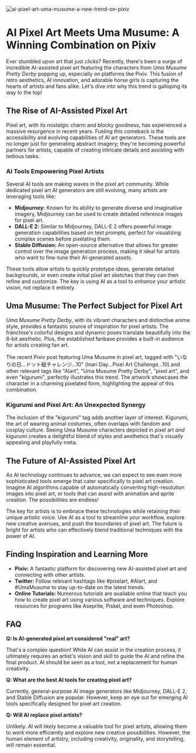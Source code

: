 ![ai-pixel-art-uma-musume-a-new-trend-on-pixiv](https://images.pexels.com/photos/18069362/pexels-photo-18069362.png?auto=compress&cs=tinysrgb&fit=crop&h=627&w=1200)

# AI Pixel Art Meets Uma Musume: A Winning Combination on Pixiv

Ever stumbled upon art that just *clicks*? Recently, there's been a surge of incredible AI-assisted pixel art featuring the characters from *Uma Musume Pretty Derby* popping up, especially on platforms like Pixiv. This fusion of retro aesthetics, AI innovation, and adorable horse girls is capturing the hearts of artists and fans alike. Let's dive into why this trend is galloping its way to the top!

## The Rise of AI-Assisted Pixel Art

Pixel art, with its nostalgic charm and blocky goodness, has experienced a massive resurgence in recent years. Fueling this comeback is the accessibility and evolving capabilities of AI art generators. These tools are no longer just for generating abstract imagery; they're becoming powerful partners for artists, capable of creating intricate details and assisting with tedious tasks.

### AI Tools Empowering Pixel Artists

Several AI tools are making waves in the pixel art community. While dedicated pixel art AI generators are still evolving, many artists are leveraging tools like:

*   **Midjourney:** Known for its ability to generate diverse and imaginative imagery, Midjourney can be used to create detailed reference images for pixel art.
*   **DALL-E 2:** Similar to Midjourney, DALL-E 2 offers powerful image generation capabilities based on text prompts, perfect for visualizing complex scenes before pixelating them.
*   **Stable Diffusion:** An open-source alternative that allows for greater control over the image generation process, making it ideal for artists who want to fine-tune their AI-generated assets.

These tools allow artists to quickly prototype ideas, generate detailed backgrounds, or even create initial pixel art sketches that they can then refine and customize. The key is using AI as a tool to *enhance* your artistic vision, not replace it entirely.

## Uma Musume: The Perfect Subject for Pixel Art

*Uma Musume Pretty Derby*, with its vibrant characters and distinctive anime style, provides a fantastic source of inspiration for pixel artists. The franchise's colorful designs and dynamic poses translate beautifully into the 8-bit aesthetic. Plus, the established fanbase provides a built-in audience for artists creating fan art.

The recent Pixiv post featuring Uma Musume in pixel art, tagged with "いなりの日…ドット絵チャレンジ…10" (Inari Day...Pixel Art Challenge...10) and other relevant tags like "AIart", "Uma Musume Pretty Derby", "pixel art", and even "kigurumi", perfectly illustrates this trend. The artwork showcases the character in a charming pixelated form, highlighting the appeal of this combination.

### Kigurumi and Pixel Art: An Unexpected Synergy

The inclusion of the "kigurumi" tag adds another layer of interest. Kigurumi, the art of wearing animal costumes, often overlaps with fandom and cosplay culture. Seeing Uma Musume characters depicted in pixel art *and* kigurumi creates a delightful blend of styles and aesthetics that's visually appealing and playfully meta.

## The Future of AI-Assisted Pixel Art

As AI technology continues to advance, we can expect to see even more sophisticated tools emerge that cater specifically to pixel art creation. Imagine AI algorithms capable of automatically converting high-resolution images into pixel art, or tools that can assist with animation and sprite creation. The possibilities are endless!

The key for artists is to embrace these technologies while retaining their unique artistic voice. Use AI as a tool to streamline your workflow, explore new creative avenues, and push the boundaries of pixel art. The future is bright for artists who can effectively blend traditional techniques with the power of AI.

## Finding Inspiration and Learning More

*   **Pixiv:** A fantastic platform for discovering new AI-assisted pixel art and connecting with other artists.
*   **Twitter:** Follow relevant hashtags like #pixelart, #AIart, and #UmaMusume to stay up-to-date on the latest trends.
*   **Online Tutorials:** Numerous tutorials are available online that teach you how to create pixel art using various software and techniques. Explore resources for programs like Aseprite, Piskel, and even Photoshop.

## FAQ

**Q: Is AI-generated pixel art considered "real" art?**

That's a complex question! While AI can assist in the creation process, it ultimately requires an artist's vision and skill to guide the AI and refine the final product. AI should be seen as a tool, not a replacement for human creativity.

**Q: What are the best AI tools for creating pixel art?**

Currently, general-purpose AI image generators like Midjourney, DALL-E 2, and Stable Diffusion are popular. However, keep an eye out for emerging AI tools specifically designed for pixel art creation.

**Q: Will AI replace pixel artists?**

Unlikely. AI will likely become a valuable tool for pixel artists, allowing them to work more efficiently and explore new creative possibilities. However, the human element of artistry, including creativity, originality, and storytelling, will remain essential.
